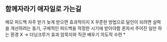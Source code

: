 ## 함께자라기 애자일로 가는길

메모
피드백 자주 받기 늦게 받으면 효과적이지 X
꾸준한 방법으로 달인이 되려면 실력을 개선하려는 동기, 구체적인 피드백을 적정한 시기에 받아야함
혼자서 주어진 일만 하는 환경 X -> 더닝크루거 효과
암묵지와 직관 배우기
의도적 수련 *
